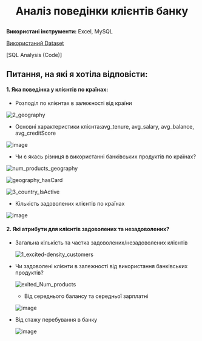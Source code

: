 # <p align="center">Аналіз поведінки клієнтів банку</p>

**Використані інструменти:** Excel, MySQL

[Використаний Dataset](https://www.kaggle.com/datasets/victorsoeiro/netflix-tv-shows-and-movies?select=titles.csv)

[SQL Analysis (Code)]

##  Питання, на які я хотіла відповісти:
####  1. Яка поведінка у клієнтів по країнах:
-  Розподіл по клієнтах в залежності від країни
   
![2_geography](https://github.com/user-attachments/assets/4d3a2a6a-8219-497c-ac1a-a3a380c81f04)  
- Основні характеристики клієнта:avg_tenure, avg_salary, avg_balance, avg_creditScore

![image](https://github.com/user-attachments/assets/8d62874c-5e69-4b25-8290-77207d603d85)

- Чи є якась різниця в використанні банківських продуктів по країнах?

![num_products_geography](https://github.com/user-attachments/assets/8480d975-1901-464f-a72c-e7bb431c1f3a)

![geography_hasCard](https://github.com/user-attachments/assets/4cb0a118-ead3-4f9e-9116-5aa3b5a086f1)

![3_сountry_IsActive](https://github.com/user-attachments/assets/e37c11a6-b5e8-4663-afbb-55cee38a3e80)

- Кількість задоволених клієнтів по країнах

![image](https://github.com/user-attachments/assets/a8998268-0b50-4356-9b03-ae7778e50c07)

####  2. Які атрибути для клієнтів задоволених та незадоволених?
- Загальна кількість та частка задоволених/незадоволених клієнтів

  ![1_excited-density_customers](https://github.com/user-attachments/assets/2a772f91-bfe9-45eb-a7e7-dda518d0d431)

- Чи задоволені клієнти в залежності від використання банківських продуктів?

  ![exited_Num_products](https://github.com/user-attachments/assets/50731e98-d498-4208-a8a5-f47df2c07b53)

  - Від середнього балансу та середньої зарплатні

   ![image](https://github.com/user-attachments/assets/b96e5c2c-01e2-468e-a357-1056fb8e0c0f)

- Від стажу перебування в банку
 
    ![image](https://github.com/user-attachments/assets/090e8221-12c0-430c-b30b-212c910d66b9)




    






